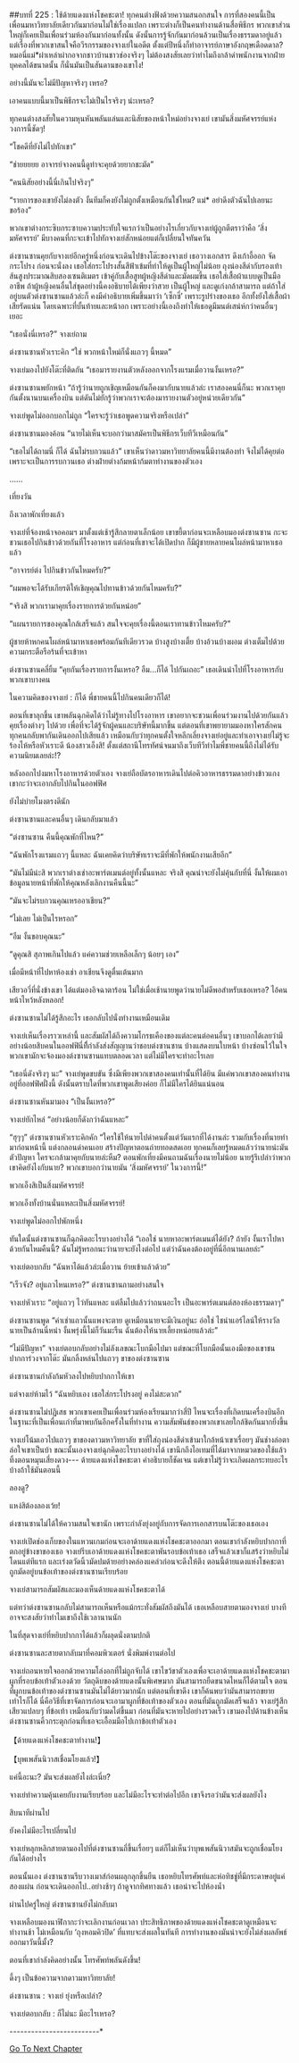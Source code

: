 ##บทที่ 225 : ใช้ด้ายแดงแห่งโชคชะตา!
ทุกคนต่างฟังด้วยความสนอกสนใจ การที่สองคนนี้เป็นเพื่อนมหาวิทยาลัยเดียวกันมาก่อนไม่ใช่เรื่องแปลก เพราะต่างก็เป็นคนทำงานด้านสื่อพิธีกร พวกเขาส่วนใหญ่ก็เคยเป็นเพื่อนร่วมห้องกันมาก่อนทั้งนั้น ดังนั้นการรู้จักกันมาก่อนล้วนเป็นเรื่องธรรมดาอยู่แล้ว แต่เรื่องที่พวกเขาสนใจคือวีรกรรมของจางเย่ในอดีต ตั้งแต่ปีหนึ่งก็ทำอาจารย์ภาษาอังกฤษเดือดดาล? หมอนี่แม่*ผ่าเหล่าผ่ากอจากชาวบ้านชาวช่องจริงๆ ไม่ต้องสงสัยเลยว่าทำไมถึงกล้าด่าพนักงานจากฝ่ายบุคคลได้ขนาดนั้น ก็นั่นมันเป็นสันดานของเขาไง!

อย่างนี้มันจะไม่มีปัญหาจริงๆ เหรอ?

เอาคนแบบนี้มาเป็นพิธีกรจะไม่เป็นไรจริงๆ น่ะเหรอ?

ทุกคนต่างสงสัยในความหุนหันพลันแล่นและนิสัยของหน้าใหม่อย่างจางเย่ เขามันสิ่งมหัศจรรย์แห่งวงการนี้ชัดๆ!

“โชคดีที่ยังไม่ไปทักเขา”

“ช่ายยยยย อาจารย์จางคนนี้ดูท่าจะคุยด้วยยากชะมัด”

“คนนิสัยอย่างนี้นี่เกินไปจริงๆ”

“รายการของเขายังไม่ลงตัว งั้นทีมก็คงยังไม่ถูกตั้งเหมือนกันใช่ไหม? แม่* อย่าดึงตัวฉันไปเลยนะขอร้อง”

พวกเขาต่างกระซิบกระซาบความประทับใจแรกว่าเป็นอย่างไรเกี่ยวกับจางเย่ผู้ถูกตีตราว่าคือ ‘สิ่งมหัศจรรย์’ มีบางคนที่กะจะเข้าไปทักจางเย่สักหน่อยแต่ก็เปลี่ยนใจทันควัน

ต่งซานซานคุยกับจางเย่อีกครู่หนึ่งก่อนจะเดินไปข้างโต๊ะของจางเย่ เธอวางเอกสาร ดึงเก้าอี้ออก จัดกระโปรง ก่อนจะนั่งลง เธอใส่กระโปรงสั้นสีฟ้าเข้มที่ทำให้ดูเป็นผู้ใหญ่ไม่น้อย ถุงน่องสีดำกับรองเท้าส้นสูงประมาณสิบสองเซนติเมตร เข้าคู่กับเสื้อสูทผู้หญิงสีดำและมัดผมขึ้น เธอใส่เสื้อผ้าแบบดูเป็นมืออาชีพ ถ้าผู้หญิงคนอื่นใส่ชุดอย่างนี้คงอธิบายได้เพียงว่าสวย เป็นผู้ใหญ่ และดูเก่งกล้าสามารถ แต่ถ้าใส่อยู่บนตัวต่งซานซานแล้วล่ะก็ คงมีคำอธิบายเพิ่มขึ้นมาว่า ‘เซ็กซี่’ เพราะรูปร่างของเธอ อีกทั้งยังใส่เสื้อผ้าเสียรัดแน่น โดยเฉพาะที่บั้นท้ายและหน้าอก เพราะอย่างนี้เองถึงทำให้เธอดูมีมนต์เสน่ห์กว่าคนอื่นๆ เยอะ

“เธอนั่งนี่เหรอ?” จางเย่ถาม

ต่งซานซานหัวเราะคิก “ใช่ พวกหน้าใหม่ก็นั่งแถวๆ นี้หมด”

จางเย่มองไปยังโต๊ะที่ติดกัน “เธอมารายงานตัวหลังออกจากโรงแรมเมื่อวานงั้นเหรอ?”

ต่งซานซานพยักหน้า “ถ้ารู้ว่านายถูกเชิญเหมือนกันก็คงมากับนายแล้วล่ะ เราสองคนนี่ก็นะ พวกเราคุยกันตั้งนานบนเครื่องบิน แต่ดันไม่ยักรู้ว่าพวกเราจะต้องมารายงานตัวอยู่หน่วยเดียวกัน”

จางเย่พูดไม่ออกบอกไม่ถูก “ใครจะรู้ว่าเธอพูดความจริงหรือเปล่า”

ต่งซานซานมองค้อน “นายไม่เห็นจะบอกว่ามาสมัครเป็นพิธีกรเว็บทีวีเหมือนกัน”

“เธอไม่ได้ถามนี่ ก็ได้ ฉันไม่รบกวนแล้ว” เขาเห็นว่าดาวมหาวิทยาลัยคนนี้มีงานต้องทำ จึงไม่ได้คุยต่อเพราะจะเป็นการรบกวนเธอ ต่างฝ่ายต่างก้มหน้าก้มตาทำงานของตัวเอง


……



เที่ยงวัน

ถึงเวลาพักเที่ยงแล้ว

จางเย่ที่จ้องหน้าจอคอมฯ มาตั้งแต่เช้ารู้สึกลายตาเล็กน้อย เขาขยี้ตาก่อนจะเหลือบมองต่งซานซาน กะจะชวนเธอไปกินข้าวด้วยกันที่โรงอาหาร แต่ก่อนที่เขาจะได้เปิดปาก ก็มีผู้ชายหลายคนโผล่หน้ามาหาเธอแล้ว

“อาจารย์ต่ง ไปกินข้าวกันไหมครับ?”

“ผมพอจะได้รับเกียรติให้เชิญคุณไปทานข้าวด้วยกันไหมครับ?”

“จริงสิ พวกเรามาคุยเรื่องรายการด้วยกันหน่อย”

“แผนรายการของคุณใกล้เสร็จแล้ว สนใจจะคุยเรื่องนี้ตอนเราทานข้าวไหมครับ?”

ผู้ชายห้าหกคนโผล่หน้ามาหาเธอพร้อมกันทีเดียวรวด บ้างสูงบ้างเตี้ย บ้างอ้วนบ้างผอม ต่างเต็มไปด้วยความกระตือรือร้นที่จะเข้าหา

ต่งซานซานคลี่ยิ้ม “คุยกันเรื่องรายการงั้นเหรอ? อืม...ก็ได้ ไปกันเถอะ” เธอเดินนำไปที่โรงอาหารกับพวกเขาบางคน

ในความคิดของจางเย่ : ก็ได้ พี่ชายคนนี้ไปกินคนเดียวก็ได้!

ตอนที่เขาลุกขึ้น เขาพลันฉุกคิดได้ว่าไม่รู้ทางไปโรงอาหาร เขาอยากจะชวนเพื่อนร่วมงานไปด้วยกันแล้วคุยเรื่องต่างๆ ไปด้วย เพื่อที่จะได้รู้จักผู้คนและบริษัทนี้มากขึ้น แต่ตอนที่เขาพยายามมองหาใครสักคน ทุกคนกลับพากันเดินออกไปเสียแล้ว เหมือนกับว่าทุกคนตั้งใจหลีกเลี่ยงจางเย่อยู่และทำเอาจางเย่ไม่รู้จะร้องไห้หรือหัวเราะดี น้องสาวเอ็งสิ! ตั้งแต่สถานีโทรทัศน์จนมาถึงเว็บทีวีทำไมพี่ชายคนนี้ถึงไม่ได้รับความนิยมเลยล่ะ!?

หลังออกไปงมหาโรงอาหารด้วยตัวเอง จางเย่ถือบัตรอาหารเดินไปต่อคิวอาหารธรรมดาอย่างข้าวแกง เขากะว่าจะเอากลับไปกินในออฟฟิศ

ยังไม่บ่ายโมงตรงดีนัก

ต่งซานซานและคนอื่นๆ เดินกลับมาแล้ว

“ต่งซานซาน คืนนี้คุณพักที่ไหน?”

“ฉันพักโรงแรมแถวๆ นี้แหละ ฉันเคยคิดว่าบริษัทเราจะมีที่พักให้พนักงานเสียอีก”

“มันไม่มีน่ะสิ พวกเราต่างเช่าอะพาร์ตเมนต์อยู่ทั้งนั้นแหละ จริงสิ คุณน่าจะยังไม่คุ้นกับที่นี่ งั้นให้ผมเอาข้อมูลนายหน้าที่พักให้คุณหลังเลิกงานคืนนี้นะ”

“มันจะไม่รบกวนคุณเหรออาเชียน?”

“ไม่เลย ไม่เป็นไรหรอก”

“อืม งั้นขอบคุณนะ”

“ดูคุณสิ สุภาพเกินไปแล้ว แค่ความช่วยเหลือเล็กๆ น้อยๆ เอง”

เมื่อมีหน้าที่ไปหาห้องเช่า อาเชียนจึงดูตื่นเต้นมาก

เสียวอวี่ที่นั่งข้างเขา ได้แต่มองอิจฉาตาร้อน ไม่ใช่เมื่อเช้านายพูดว่านายไม่ดีพอสำหรับเธอเหรอ? ไอ้คนหน้าไหว้หลังหลอก!

ต่งซานซานไม่ได้รู้สึกอะไร เธอกลับไปนั่งทำงานเหมือนเดิม

จางเย่เห็นเรื่องราวเหล่านี้ และสัมผัสได้ถึงความโกรธเคืองของแต่ละคนต่อคนอื่นๆ เขาบอกได้เลยว่ามีอย่างน้อยสิบคนในออฟฟินี่ที่ีกำลังส่งสัญญานว่าชอบต่งซานซาน บ้างแสดงบนใบหน้า บ้างซ่อนไว้ในใจ พวกเขามักจะจ้องมองต่งซานซานแทบตลอดเวลา แต่ไม่มีใครจะทำอะไรเลย

“เธอนี่ดังจริงๆ นะ” จางเย่พูดขบขัน ซึ่งมีเพียงพวกเขาสองคนเท่านั้นที่ได้ยิน มีแค่พวกเขาสองคนทำงานอยู่ที่ออฟฟิศฝั่งนี้ ดังนั้นตราบใดที่พวกเขาพูดเสียงค่อย ก็ไม่มีใครได้ยินแน่นอน

ต่งซานซานหันมามอง “เป็นงั้นเหรอ?”

จางเย่ยักไหล่ “อย่างน้อยก็ดังกว่าฉันแหละ”

“ฮุๆๆ” ต่งซานซานหัวเราะคิกคัก “ใครใช้ให้นายไปด่าคนตั้งแต่วันแรกที่ได้งานล่ะ รวมกับเรื่องที่นายทำมาก่อนหน้านี้ แต่งกลอนด่าคนเอย สร้างปัญหาตอนถ่ายทอดสดเอย ทุกคนก็เลยรู้หมดแล้วว่านายน่ะมันตัวปัญหา ใครจะกล้ามาคุยกับนายล่ะหืม? ตอนพักเที่ยงมีคนถามฉันเรื่องนายไม่น้อย นายรู้รึเปล่าว่าพวกเขาคิดยังไงกับนาย? พวกเขาบอกว่านายมัน ‘สิ่งมหัศจรรย์’ ในวงการนี้!”

พวกเอ็งสิเป็นสิ่งมหัศจรรย์!

พวกเอ็งทั้งบ้านนั่นแหละเป็นสิ่งมหัศจรรย์!

จางเย่พูดไม่ออกไปพักหนึ่ง

ทันใดนั้นต่งซานซานก็ฉุกคิดอะไรบางอย่างได้ “เออใช่ นายหาอะพาร์ตเมนต์ได้ยัง? ถ้ายัง งั้นเราไปหาด้วยกันไหมคืนนี้? ฉันไม่รู้หรอกนะว่านายจะยังไงต่อไป แต่ว่าฉันคงต้องอยู่ที่นี่อีกนานเลยล่ะ”

จางเย่ตอบกลับ “ฉันหาได้แล้วล่ะเมื่อวาน ย้ายเข้าแล้วด้วย”

“เร็วจัง? อยู่แถวไหนเหรอ?” ต่งซานซานถามอย่างสนใจ

จางเย่หัวเราะ “อยู่แถวๆ ไว่ทันแหละ แต่ลืมไปแล้วว่าถนนอะไร เป็นอะพาร์ตเมนต์สองห้องธรรมดาๆ”

ต่งซานซานพูด “ค่าเช่าแถวนั้นแพงจะตาย ดูเหมือนนายจะมีเงินอยู่นะ อ่อใช่ ไชน่าแอร์ไลน์ให้รางวัลนายเป็นล้านนี่หน่า งั้นพรุ่งนี้ไม่ก็วันมะรืน ฉันต้องให้นายเลี้ยงหน่อยแล้วล่ะ”

“ไม่มีปัญหา” จางเย่ตอบกลับอย่างไม่ลังเลขณะโบกมือไปมา แต่ขณะที่โบกมือนั้นเองมือของเขาชนปากการ่วงจากโต๊ะ มันกลิ้งหล่นไปแถวๆ ขาของต่งซานซาน

ต่งซานซานกำลังก้มหัวลงไปหยิบปากกาให้เขา

แต่จางเย่ห้ามไว้ “ฉันหยิบเอง เธอใส่กระโปรงอยู่ คงไม่สะดวก”

ต่งซานซานไม่ปฏิเสธ พวกเขาเคยเป็นเพื่อนร่วมห้องเรียนมากว่าสี่ปี ไหนจะเรื่องที่เกิดบนเครื่องบินอีก ในฐานะที่เป็นเพื่อนเก่าที่มาพบกันอีกครั้งในที่ทำงาน ความสัมพันธ์ของพวกเขาเลยใกล้ชิดกันมากยิ่งขึ้น

จางเย่โน้มเอวไปแถวๆ ขาของดาวมหาวิทยาลัย ขาที่ใส่ถุงน่องสีดำเข้ามาใกล้หน้าเขาเรื่อยๆ มันช่างล่อตาล่อใจเขาเป็นบ้า ขณะนั้นเองจางเย่ฉุกคิดอะไรบางอย่างได้ เขานึกถึงไอเทมที่ได้มาจากหมวดของใช้แล้วทิ้งตอนหมุนเสี่ยงดวง--- ด้ายแดงแห่งโชคชะตา คำอธิบายก็ชัดเจน แต่เขาไม่รู้ว่าจะเกิดผลกระทบอะไรบ้างถ้าใช้มันตอนนี้

ลองดู?

แหง๋สิต้องลองเว้ย!

ต่งซานซานไม่ได้ให้ความสนใจเขานัก เพราะกำลังยุ่งอยู่กับการจัดการเอกสารบนโต๊ะของเธอเอง

จางเย่เปิดช่องเก็บของในแหวนเกมก่อนจะเอาด้ายแดงแห่งโชคชะตาออกมา ตอนเขากำลังหยิบปากกาที่ตกอยู่ข้างขาของเธอ จางเย่รีบเอาด้ายแดงแห่งโชคชะตาพันรอบข้อเท้าเธอ เสร็จแล้วเขาก็แสร้งว่าหยิบไม่โดนแต่ทีแรก และเร่งตวัดนิ้วมัดปมด้ายอย่างคล่องแคล่วก่อนจะดึงให้ตึง ตอนนี้ด้ายแดงแห่งโชคชะตาถูกมัดอยู่บนข้อเท้าของต่งซานซานเรียบร้อย

จางเย่สามารถสัมผัสและมองเห็นด้ายแดงแห่งโชคชะตาได้

แต่ทว่าต่งซานซานกลับไม่สามารถเห็นหรือแม้กระทั่งสัมผัสถึงมันได้ เธอเหลือบสายตามองจางเย่ บางทีอาจจะสงสัยว่าทำไมเขาถึงใช้เวลานานนัก

ในที่สุดจางเย่ที่หยิบปากกาได้แล้วก็ผลุดนั่งตามปกติ

ต่งซานซานละสายตากลับมาที่คอมพิวเตอร์ นั่งพิมพ์งานต่อไป

จางเย่ถอนหายใจออกด้วยความโล่งอกที่ไม่ถูกจับได้ เขาไขว้ขาตัวเองเพื่อจะเอาด้ายแดงแห่งโชคชะตามาผูกที่รอบข้อเท้าตัวเองด้วย วัตถุดิบของด้ายแดงนั้นพิเศษมาก มันสามารถยืดขนาดไหนก็ได้ตามใจ ตอนที่ผูกบนข้อเท้าของต่งซานซานมันไม่ได้ยาวมากนัก แต่ตอนที่เขาดึง เขาก็ค้นพบว่ามันสามารถขยายเท่าไรก็ได้ นี่คือวิธีที่เขาจัดการก่อนจะเอามาผูกที่ข้อเท้าของตัวเอง ตอนที่มันถูกมัดเสร็จแล้ว จางเย่รู้สึกเสียวแปลบๆ ที่ข้อเท้า เหมือนกับว่ามดไต่ขึ้นมา ก่อนที่มันจะหายไปอย่างรวดเร็ว เขามองไปด้านข้างเห็นต่งซานซานคิ้วกระตุกก่อนที่เธอจะเอื้อมมือไปเกาข้อเท้าตัวเอง

【ด้ายแดงแห่งโชคชะตาทำงาน!】

【บุพเพสันนิวาสเชื่อมโยงแล้ว!】

แค่นี้อะนะ? มันจะส่งผลยังไงล่ะเนี่ย?

จางเย่ทำความคุ้นเคยกับงานเรียบร้อย และไม่มีอะไรจะทำต่อไปอีก เขาจึงรอว่ามันจะส่งผลยังไง

สิบนาทีผ่านไป

ยังคงไม่มีอะไรเปลี่ยนไป

จางเย่หลุกหลิกสายตามองไปที่ต่งซานซานถี่ขึ้นเรื่อยๆ แต่ก็ไม่เห็นว่าบุพเพสันนิวาสมันจะถูกเชื่อมโยงกันได้อย่างไร

ตอนนั้นเอง ต่งซานซานรีบวางเมาส์ก่อนผลุกลุกขึ้นยืน เธอหยิบโทรศัพท์และห่อทิชชู่ที่มีกระดาษอยู่แค่สองแผ่น ก่อนจะเดินออกไป..อย่างช้าๆ ถ้าดูจากทิศทางแล้ว เธอน่าจะไปห้องน้ำ

ผ่านไปครู่ใหญ่ ต่งซานซานยังไม่กลับมา

จางเหลือบมองนาฬิกากะว่าจะเลิกงานก่อนเวลา ประสิทธิภาพของด้ายแดงแห่งโชคชะตาดูเหมือนจะทำงานช้า ไม่เหมือนกับ ‘ถุงหอมคิวปิด’ ที่แทบจะส่งผลในทันที การทำงานของมันน่าจะยังไม่ส่งผลลัพธ์ออกมาวันนี้มั้ง?

ตอนที่เขากำลังคิดอย่างนั้น โทรศัพท์พลันดังขึ้น!

ดึ้งๆ เป็นข้อความจากดาวมหาวิทยาลัย!

ต่งซานซาน : จางเย่ ยุ่งหรือเปล่า?

จางเย่ตอบกลับ : ก็ไม่นะ มีอะไรเหรอ?


-*-*-*-*-*-*-*-*-*-*-*-*-*-*-*-*-*-*-*-*-*-*-*-*-*




[Go To Next Chapter]( ./26.md)